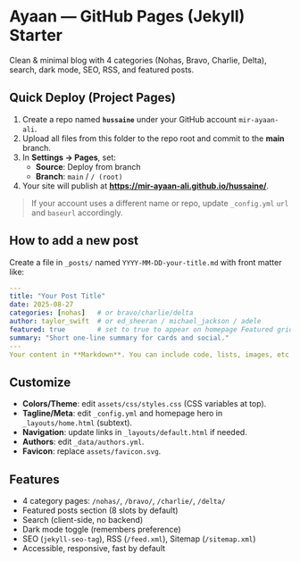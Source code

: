 # Ayaan — GitHub Pages (Jekyll) Starter

Clean & minimal blog with 4 categories (Nohas, Bravo, Charlie, Delta), search, dark mode, SEO, RSS, and featured posts.

## Quick Deploy (Project Pages)
1. Create a repo named **`hussaine`** under your GitHub account `mir-ayaan-ali`.
2. Upload all files from this folder to the repo root and commit to the **main** branch.
3. In **Settings → Pages**, set:
   - **Source**: Deploy from branch
   - **Branch**: `main` / `/ (root)`
4. Your site will publish at **https://mir-ayaan-ali.github.io/hussaine/**.

> If your account uses a different name or repo, update `_config.yml` `url` and `baseurl` accordingly.

## How to add a new post
Create a file in `_posts/` named `YYYY-MM-DD-your-title.md` with front matter like:

```yaml
---
title: "Your Post Title"
date: 2025-08-27
categories: [nohas]   # or bravo/charlie/delta
author: taylor_swift  # or ed_sheeran / michael_jackson / adele
featured: true        # set to true to appear on homepage Featured grid
summary: "Short one-line summary for cards and social."
---
Your content in **Markdown**. You can include code, lists, images, etc.
```

## Customize
- **Colors/Theme**: edit `assets/css/styles.css` (CSS variables at top).
- **Tagline/Meta**: edit `_config.yml` and homepage hero in `_layouts/home.html` (subtext).
- **Navigation**: update links in `_layouts/default.html` if needed.
- **Authors**: edit `_data/authors.yml`.
- **Favicon**: replace `assets/favicon.svg`.

## Features
- 4 category pages: `/nohas/`, `/bravo/`, `/charlie/`, `/delta/`
- Featured posts section (8 slots by default)
- Search (client-side, no backend)
- Dark mode toggle (remembers preference)
- SEO (`jekyll-seo-tag`), RSS (`/feed.xml`), Sitemap (`/sitemap.xml`)
- Accessible, responsive, fast by default
